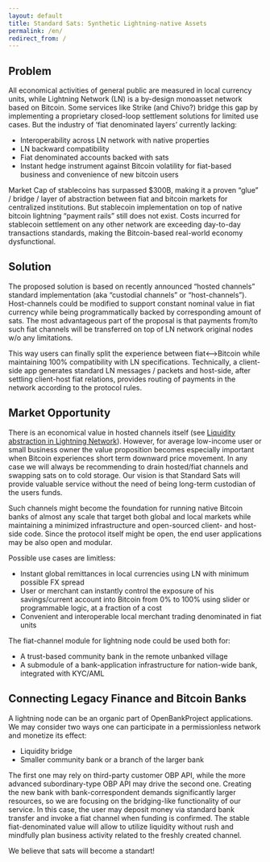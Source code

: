 ```yaml
---
layout: default
title: Standard Sats: Synthetic Lightning-native Assets
permalink: /en/
redirect_from: /
---
```


## Problem
All economical activities of general public are measured in local currency units, while Lightning Network (LN) is a by-design monoasset network based on Bitcoin. Some services like Strike (and Chivo?) bridge this gap by implementing a proprietary closed-loop settlement solutions for limited use cases. But the industry of ‘fiat denominated layers’ currently lacking:

 - Interoperability across LN network with native properties
 - LN backward compatibility
 - Fiat denominated accounts backed with sats
 - Instant hedge instrument against Bitcoin volatility for fiat-based business and convenience of new bitcoin users

Market Cap of stablecoins has surpassed $300B, making it a proven “glue” / bridge / layer of abstraction between fiat and bitcoin markets for centralized institutions. But stablecoin implementation on top of native bitcoin lightning “payment rails” still does not exist. Costs incurred for stablecoin settlement on any other network are exceeding day-to-day transactions standards, making the Bitcoin-based real-world economy dysfunctional.

## Solution

The proposed solution is based on recently announced “hosted channels” standard implementation (aka “custodial channels” or “host-channels”). Host-channels could be modified to support constant nominal value in fiat currency while being programmatically backed by corresponding amount of sats. The most advantageous part of the proposal is that payments from/to such fiat channels will be transferred on top of LN network original nodes w/o any limitations.

This way users can finally split the experience between fiat<–>Bitcoin while maintaining 100% compatibility with LN specifications. Technically, a client-side app generates standard LN messages / packets and host-side, after settling client-host fiat relations, provides routing of payments in the network according to the protocol rules.

## Market Opportunity

There is an economical value in hosted channels itself (see [Liquidity abstraction in Lightning Network](https://notgeld.medium.com/liquidity-abstraction-in-lightning-network-3d7a1d76ac82)). However, for average low-income user or small business owner the value proposition becomes especially important when Bitcoin experiences short term downward price movement. In any case we will always be recommending to drain hosted/fiat channels and swapping sats on to cold storage. Our vision is that Standard Sats will provide valuable service without the need of being long-term custodian of the users funds.

Such channels might become the foundation for running native Bitcoin banks of almost any scale that target both global and local markets while maintaining a minimized infrastructure and open-sourced client- and host-side code. Since the protocol itself might be open, the end user applications may be also open and modular.

Possible use cases are limitless:

 - Instant global remittances in local currencies using LN with minimum possible FX spread
 - User or merchant can instantly control the exposure of his savings/current account into Bitcoin from 0% to 100% using slider or programmable logic, at a fraction of a cost
 - Convenient and interoperable local merchant trading denominated in fiat units

The fiat-channel module for lightning node could be used both for:

 - A trust-based community bank in the remote unbanked village
 - A submodule of a bank-application infrastructure for nation-wide bank, integrated with KYC/AML

## Connecting Legacy Finance and Bitcoin Banks

A lightning node can be an organic part of OpenBankProject applications. We may consider two ways one can participate in a permissionless network and monetize its effect:

- Liquidity bridge
- Smaller community bank or a branch of	the larger bank

The first one may rely on third-party customer OBP API, while the more advanced subordinary-type OBP API may drive the second one. Creating the new bank with bank-correspondent demands significantly larger resources, so we are focusing on the bridging-like functionality of our service. In this case, the user may deposit money via standard bank transfer and invoke a fiat channel when funding is confirmed. The stable fiat-denominated value will allow to utilize liquidity without rush and mindfully plan business activity related to the freshly created channel.

We believe that sats will become a standart!
